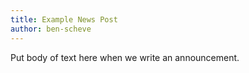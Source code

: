 ```yaml
---
title: Example News Post
author: ben-scheve
---
```


Put body of text here when we write an announcement.
